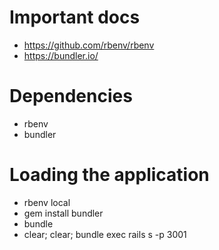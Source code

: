 # **Important docs**
- https://github.com/rbenv/rbenv
- https://bundler.io/

# **Dependencies**

- rbenv
- bundler

# **Loading the application**
- rbenv local
- gem install bundler
- bundle
-  clear; clear; bundle exec rails s -p 3001
